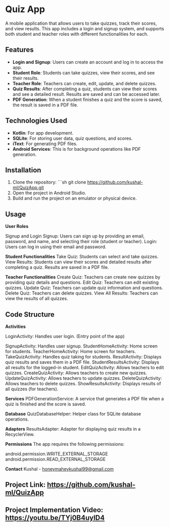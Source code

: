 # Quiz App

A mobile application that allows users to take quizzes, track their scores, and view results. This app includes a login and signup system, and supports both student and teacher roles with different functionalities for each.

## Features

- **Login and Signup**: Users can create an account and log in to access the app.
- **Student Role**: Students can take quizzes, view their scores, and see their results.
- **Teacher Role**: Teachers can create, edit, update, and delete quizzes.
- **Quiz Results**: After completing a quiz, students can view their scores and see a detailed result. Results are saved and can be accessed later.
- **PDF Generation**: When a student finishes a quiz and the score is saved, the result is saved in a PDF file.

## Technologies Used

- **Kotlin**: For app development.
- **SQLite**: For storing user data, quiz questions, and scores.
- **iText**: For generating PDF files.
- **Android Services**: This is for background operations like PDF generation.

## Installation

1. Clone the repository: ```sh git clone https://github.com/kushal-ml/QuizApp.git
2. Open the project in Android Studio.
3. Build and run the project on an emulator or physical device.


## Usage

**User Roles**

Signup and Login
Signup: Users can sign up by providing an email, password, and name, and selecting their role (student or teacher).
Login: Users can log in using their email and password.

**Student Functionalities**
Take Quiz: Students can select and take quizzes.
View Results: Students can view their scores and detailed results after completing a quiz. Results are saved in a PDF file.

**Teacher Functionalities**
Create Quiz: Teachers can create new quizzes by providing quiz details and questions.
Edit Quiz: Teachers can edit existing quizzes.
Update Quiz: Teachers can update quiz information and questions.
Delete Quiz: Teachers can delete quizzes.
View All Results: Teachers can view the results of all quizzes.


## Code Structure

**Activities**

LoginActivity: Handles user login. (Entry point of the app)

SignupActivity: Handles user signup.
StudentHomeActivity: Home screen for students.
TeacherHomeActivity: Home screen for teachers.
TakeQuizActivity: Handles quiz taking for students.
ResultActivity: Displays quiz results and saves them in a PDF file.
StudentResultsActivity: Displays all results for the logged-in student.
EditQuizActivity: Allows teachers to edit quizzes.
CreateQuizActivity: Allows teachers to create new quizzes.
UpdateQuizActivity: Allows teachers to update quizzes.
DeleteQuizActivity: Allows teachers to delete quizzes.
ShowResultsActivity: Displays results of all quizzes (for teachers).

 
**Services**
PDFGenerationService: A service that generates a PDF file when a quiz is finished and the score is saved.

**Database**
QuizDatabaseHelper: Helper class for SQLite database operations.

**Adapters**
ResultsAdapter: Adapter for displaying quiz results in a RecyclerView.

**Permissions**
The app requires the following permissions:

android.permission.WRITE_EXTERNAL_STORAGE
android.permission.READ_EXTERNAL_STORAGE

**Contact**
Kushal - honeymaheykushal99@gmail.com

## Project Link: https://github.com/kushal-ml/QuizApp
## Project Implementation Video: https://youtu.be/TYj0B4uyID4
